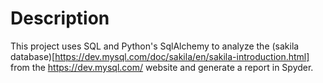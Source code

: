 # Description

This project uses SQL and Python's SqlAlchemy to analyze the (sakila database)[https://dev.mysql.com/doc/sakila/en/sakila-introduction.html] from the https://dev.mysql.com/ website and generate a report in Spyder. 
